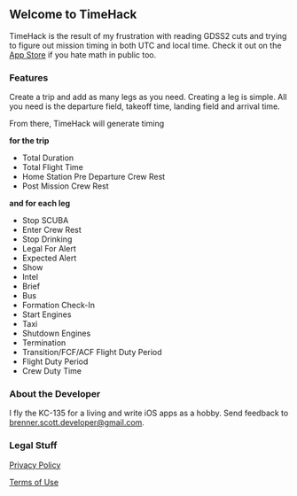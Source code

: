 ## Welcome to TimeHack

TimeHack is the result of my frustration with reading GDSS2 cuts and trying to figure out mission timing in both UTC and local time. Check it out on the [App Store](https://s-brenner.github.io/time-hack/index) if you hate math in public too.

### Features

Create a trip and add as many legs as you need. Creating a leg is simple. All you need is the departure field, takeoff time, landing field and arrival time.

From there, TimeHack will generate timing

**for the trip**
- Total Duration
- Total Flight Time
- Home Station Pre Departure Crew Rest
- Post Mission Crew Rest

**and for each leg** 
- Stop SCUBA
- Enter Crew Rest
- Stop Drinking
- Legal For Alert
- Expected Alert
- Show
- Intel
- Brief
- Bus
- Formation Check-In
- Start Engines
- Taxi
- Shutdown Engines
- Termination
- Transition/FCF/ACF Flight Duty Period
- Flight Duty Period
- Crew Duty Time

### About the Developer

I fly the KC-135 for a living and write iOS apps as a hobby. Send feedback to brenner.scott.developer@gmail.com.

### Legal Stuff

[Privacy Policy](https://s-brenner.github.io/time-hack/privacy)

[Terms of Use](https://s-brenner.github.io/time-hack/terms)
